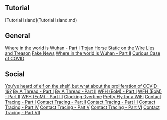 ## Tutorial
[Tutorial Island](Tutorial Island.md)

## General
[Where in the world is Wuhan - Part I](General/Where%20in%20the%20world%20is%20Wuhan%20-%20Part%20I.md)
[Trojan Horse](General/Trojan%20Horse.md)
[Static on the Wire](General/Static%20on%20the%20Wire.md)
[Lies and Treason](General/Lies%20%26%20Treason.md)
[Fake News](General/Fake%20News.md)
[Where in the world is Wuhan - Part II](General/Where%20in%20the%20world%20is%20Wuhan%20-%20Part%20II.md)
[Curious Case of COVID](General/Curious%20Case%20of%20COVID.md)

## Social
[You've heard of elf on the shelf, but what about the proliferation of COVID-19?](Social/You've%20heard%20of%20elf%20on%20the%20shelf%2C%20but%20what%20about%20the%20proliferation%20of%20COVID-19.md)
[By A Thread - Part I](Social/By%20A%20Thread%20-%20Part%201.md)
[By A Thread - Part II](Social/By%20A%20Thread%20-%20Part%202.md)
[WFH (EoM) - Part I](Social/WFH%20(EoM)%20-%20Part%201.md)
[WFH (EoM) - Part II](Social/WFH%20(EoM)%20-%20Part%202.md)
[WFH (EoM) - Part III](Social/WFH%20(EoM)%20-%20Part%203.md)
[Clocking Overtime](Social/Clocking%20Overtime.md)
[Pretty Fly for a WiFi](Social/Pretty%20Fly%20for%20a%20WiFi.md)
[Contact Tracing - Part I](Social/Contact%20Tracing%20-%20Part%20I.md)
[Contact Tracing - Part II](Social/Contact%20Tracing%20-%20Part%20II.md)
[Contact Tracing - Part III](Social/Contact%20Tracing%20-%20Part%20III.md)
[Contact Tracing - Part IV](Social/Contact%20Tracing%20-%20Part%20IV.md)
[Contact Tracing - Part V](Social/Contact%20Tracing%20-%20Part%20V.md)
[Contact Tracing - Part VI](Social/Contact%20Tracing%20-%20Part%20VI.md)
[Contact Tracing - Part VII](Social/Contact%20Tracing%20-%20Part%20VII.md)
